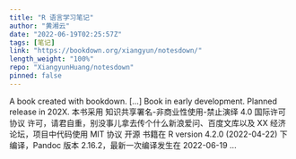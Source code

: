 ```yaml
---
title: "R 语言学习笔记"
author: "黄湘云"
date: "2022-06-19T02:25:57Z"
tags: [笔记]
link: "https://bookdown.org/xiangyun/notesdown/"
length_weight: "100%"
repo: "XiangyunHuang/notesdown"
pinned: false
---
```


A book created with bookdown. [...] Book in early development. Planned release in 202X. 本书采用 知识共享署名-非商业性使用-禁止演绎 4.0 国际许可协议 许可，请君自重，别没事儿拿去传个什么新浪爱问、百度文库以及 XX 经济论坛，项目中代码使用 MIT 协议 开源 书籍在 R version 4.2.0 (2022-04-22) 下编译，Pandoc 版本 2.16.2，最新一次编译发生在 2022-06-19 ...
